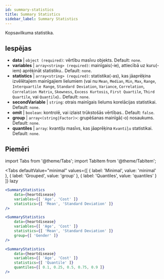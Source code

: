 ```yaml
---
id: summary-statistics 
title: Summary Statistics
sidebar_label: Summary Statistics
---
```


Kopsavilkuma statistika.

## Iespējas

* __data__ | `object (required)`: vērtību masīvu objekts. Default: `none`.
* __variables__ | `array<string> (required)`: mainīgais(-ie), attiecībā uz kuru(-iem) aprēķināt statistiku.. Default: `none`.
* __statistics__ | `array<string> (required)`: statistika(-as), kas jāaprēķina izvēlētajiem mainīgajiem lielumiem (vai nu `Mean`, `Median`, `Min`, `Max`, `Range`, `Interquartile Range`, `Standard Deviation`, `Variance`, `Correlation`, `Correlation Matrix`, `Skewness`, `Excess Kurtosis`, `First Quartile`, `Third Quartile`, vai `Quantile`).. Default: `none`.
* __secondVariable__ | `string`: otrais mainīgais lielums korelācijas statistikai. Default: `none`.
* __omit__ | `boolean`: kontrolē, vai izlaist trūkstošās vērtības.. Default: `false`.
* __group__ | `array<(string|Factor)>`: grupēšanas mainīgā(-o) nosaukums. Default: `none`.
* __quantiles__ | `array`: kvantiļu masīvs, kas jāaprēķina `Kvantiļu` statistikai. Default: `none`.


## Piemēri

import Tabs from '@theme/Tabs';
import TabItem from '@theme/TabItem';

<Tabs
    defaultValue="minimal"
    values={[
        { label: 'Minimal', value: 'minimal' },
        { label: 'Grouped', value: 'group' },
        { label: 'Quantiles', value: 'quantiles' }
    ]}
    lazy
>

<TabItem value="minimal">

```jsx live
<SummaryStatistics 
    data={heartdisease} 
    variables={[ 'Age', 'Cost' ]}
    statistics={[ 'Mean', 'Standard Deviation' ]}
/>
```

</TabItem>

<TabItem value="group" >

```jsx live
<SummaryStatistics 
    data={heartdisease} 
    variables={[ 'Age', 'Cost' ]}
    statistics={[ 'Mean', 'Standard Deviation' ]}
    group={[ 'Gender' ]}
/>
```
</TabItem>

<TabItem value="quantiles">

```jsx live
<SummaryStatistics 
    data={heartdisease} 
    variables={[ 'Age', 'Cost' ]}
    statistics={[ 'Quantile' ]}
    quantiles={[ 0.1, 0.25, 0.5, 0.75, 0.9 ]}
/>
```

</TabItem>

</Tabs>
